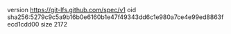 version https://git-lfs.github.com/spec/v1
oid sha256:5279c9c5a9b16b0e6160b1e47f49343dd6c1e980a7ce4e99ed8863fecd1cdd00
size 2172
